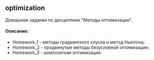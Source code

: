 ## optimization

Домашние задания по дисциплине "Методы оптимизации".

#### Описание:

+ Homework_1 - методы градиентного спуска и метод Ньютона;
+ Homework_2 - продвинутые методы безусловной оптимизации;
+ Homework_3 - композитная оптимизация.